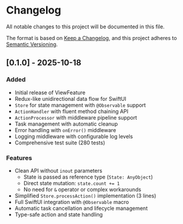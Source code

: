 # Changelog

All notable changes to this project will be documented in this file.

The format is based on [Keep a Changelog](https://keepachangelog.com/en/1.0.0/),
and this project adheres to [Semantic Versioning](https://semver.org/spec/v2.0.0.html).

## [0.1.0] - 2025-10-18

### Added
- Initial release of ViewFeature
- Redux-like unidirectional data flow for SwiftUI
- `Store` for state management with `@Observable` support
- `ActionHandler` with fluent method chaining API
- `ActionProcessor` with middleware pipeline support
- Task management with automatic cleanup
- Error handling with `onError()` middleware
- Logging middleware with configurable log levels
- Comprehensive test suite (280 tests)

### Features
- Clean API without `inout` parameters
  - State is passed as reference type (`State: AnyObject`)
  - Direct state mutation: `state.count += 1`
  - No need for `&` operator or complex workarounds
- Simplified `Store.processAction()` implementation (3 lines)
- Full SwiftUI integration with `@Observable` macro
- Automatic task cancellation and lifecycle management
- Type-safe action and state handling
